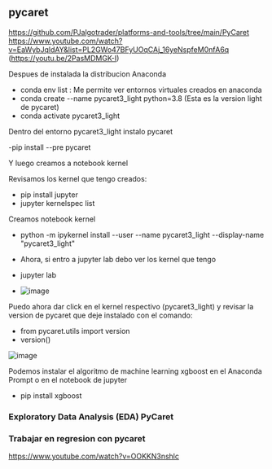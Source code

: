 ## pycaret  
https://github.com/PJalgotrader/platforms-and-tools/tree/main/PyCaret  
https://www.youtube.com/watch?v=EaWybJqldAY&list=PL2GWo47BFyUOqCAj_16yeNspfeM0nfA6q
(https://youtu.be/2PasMDMGK-I)

Despues de instalada la distribucion Anaconda

- conda env list : Me permite ver entornos virtuales creados en anaconda
- conda create --name pycaret3_light python=3.8 (Esta es la version light de pycaret)
- conda activate pycaret3_light

Dentro del entorno pycaret3_light instalo pycaret

-pip install --pre pycaret

Y luego creamos a notebook kernel

Revisamos los kernel que tengo creados:
- pip install jupyter
- jupyter kernelspec list

Creamos notebook kernel
- python -m ipykernel install --user --name pycaret3_light --display-name "pycaret3_light"

- Ahora, si entro a jupyter lab debo ver los kernel que tengo

- jupyter lab  

- ![image](https://github.com/cprieto76/pycaret/assets/115907710/9bc8ed5a-1798-436f-8dc5-d90daf400306)

Puedo ahora dar click en el kernel respectivo (pycaret3_light) y revisar la version de pycaret que deje instalado con el comando:
- from pycaret.utils import version
- version()

![image](https://github.com/cprieto76/pycaret/assets/115907710/c858e552-28d2-463f-814c-92d86c403d7c)

Podemos instalar el algoritmo de machine learning xgboost en el Anaconda Prompt o en el notebook de jupyter

- pip install xgboost

### Exploratory Data Analysis (EDA) PyCaret



### Trabajar en regresion con pycaret

https://www.youtube.com/watch?v=OOKKN3nshlc

